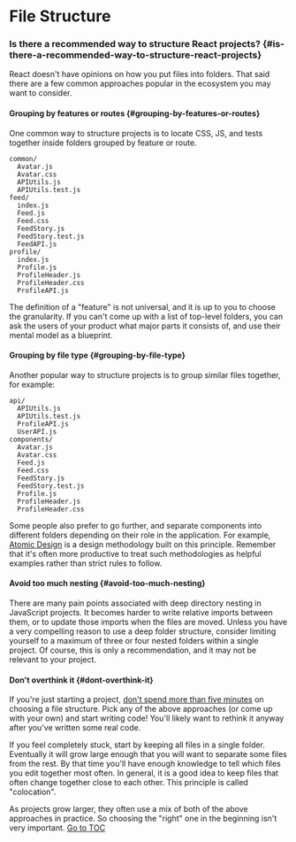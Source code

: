 
# File Structure


### Is there a recommended way to structure React projects? {#is-there-a-recommended-way-to-structure-react-projects}

React doesn't have opinions on how you put files into folders. That said there are a few common approaches popular in the ecosystem you may want to consider.

#### Grouping by features or routes {#grouping-by-features-or-routes}

One common way to structure projects is to locate CSS, JS, and tests together inside folders grouped by feature or route.

```
common/
  Avatar.js
  Avatar.css
  APIUtils.js
  APIUtils.test.js
feed/
  index.js
  Feed.js
  Feed.css
  FeedStory.js
  FeedStory.test.js
  FeedAPI.js
profile/
  index.js
  Profile.js
  ProfileHeader.js
  ProfileHeader.css
  ProfileAPI.js
```

The definition of a "feature" is not universal, and it is up to you to choose the granularity. If you can't come up with a list of top-level folders, you can ask the users of your product what major parts it consists of, and use their mental model as a blueprint.

#### Grouping by file type {#grouping-by-file-type}

Another popular way to structure projects is to group similar files together, for example:

```
api/
  APIUtils.js
  APIUtils.test.js
  ProfileAPI.js
  UserAPI.js
components/
  Avatar.js
  Avatar.css
  Feed.js
  Feed.css
  FeedStory.js
  FeedStory.test.js
  Profile.js
  ProfileHeader.js
  ProfileHeader.css
```

Some people also prefer to go further, and separate components into different folders depending on their role in the application. For example, [Atomic Design](http://bradfrost.com/blog/post/atomic-web-design/) is a design methodology built on this principle. Remember that it's often more productive to treat such methodologies as helpful examples rather than strict rules to follow.

#### Avoid too much nesting {#avoid-too-much-nesting}

There are many pain points associated with deep directory nesting in JavaScript projects. It becomes harder to write relative imports between them, or to update those imports when the files are moved. Unless you have a very compelling reason to use a deep folder structure, consider limiting yourself to a maximum of three or four nested folders within a single project. Of course, this is only a recommendation, and it may not be relevant to your project.

#### Don't overthink it {#dont-overthink-it}

If you're just starting a project, [don't spend more than five minutes](https://en.wikipedia.org/wiki/Analysis_paralysis) on choosing a file structure. Pick any of the above approaches (or come up with your own) and start writing code! You'll likely want to rethink it anyway after you've written some real code.

If you feel completely stuck, start by keeping all files in a single folder. Eventually it will grow large enough that you will want to separate some files from the rest. By that time you'll have enough knowledge to tell which files you edit together most often. In general, it is a good idea to keep files that often change together close to each other. This principle is called "colocation".

As projects grow larger, they often use a mix of both of the above approaches in practice. So choosing the "right" one in the beginning isn't very important.
<span style="float: footnote;"><a href="./index.html#toc">Go to TOC</a></span>
